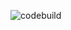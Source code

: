 ![codebuild](https://codebuild.eu-central-1.amazonaws.com/badges?uuid=eyJlbmNyeXB0ZWREYXRhIjoiZkpyRGlqK0p1SXhpa2ZEUC9PQm91NWV4ZGE1R1Brc1BzVy9jVWtvR0ZscFZHbkprREtYTFpWMGZJQXpDazFsTVd6QkFWbGZIZW8wNThyRnFGVGU5b1FJPSIsIml2UGFyYW1ldGVyU3BlYyI6IjZpdjZmL1hkU3BTcmNIaVQiLCJtYXRlcmlhbFNldFNlcmlhbCI6MX0%3D&branch=main)
